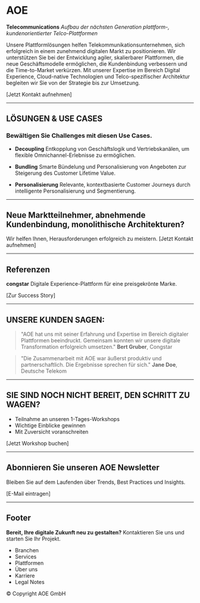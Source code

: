 # AOE

**Telecommunications**
*Aufbau der nächsten Generation plattform-, kundenorientierter Telco-Plattformen*

Unsere Plattformlösungen helfen Telekommunikationsunternehmen, sich erfolgreich in einem zunehmend digitalen Markt zu positionieren. Wir unterstützen Sie bei der Entwicklung agiler, skalierbarer Plattformen, die neue Geschäftsmodelle ermöglichen, die Kundenbindung verbessern und die Time-to-Market verkürzen. Mit unserer Expertise im Bereich Digital Experience, Cloud-native Technologien und Telco-spezifischer Architektur begleiten wir Sie von der Strategie bis zur Umsetzung.

[Jetzt Kontakt aufnehmen]

---

## LÖSUNGEN & USE CASES

### Bewältigen Sie Challenges mit diesen Use Cases.

- **Decoupling**
  Entkopplung von Geschäftslogik und Vertriebskanälen, um flexible Omnichannel-Erlebnisse zu ermöglichen.

- **Bundling**
  Smarte Bündelung und Personalisierung von Angeboten zur Steigerung des Customer Lifetime Value.

- **Personalisierung**
  Relevante, kontextbasierte Customer Journeys durch intelligente Personalisierung und Segmentierung.

---

## Neue Marktteilnehmer, abnehmende Kundenbindung, monolithische Architekturen?

Wir helfen Ihnen, Herausforderungen erfolgreich zu meistern.
[Jetzt Kontakt aufnehmen]

---

## Referenzen

**congstar**
Digitale Experience-Plattform für eine preisgekrönte Marke.

[Zur Success Story]

---

## UNSERE KUNDEN SAGEN:

> "AOE hat uns mit seiner Erfahrung und Expertise im Bereich digitaler Plattformen beeindruckt. Gemeinsam konnten wir unsere digitale Transformation erfolgreich umsetzen."
**Bert Gruber**, Congstar

> "Die Zusammenarbeit mit AOE war äußerst produktiv und partnerschaftlich. Die Ergebnisse sprechen für sich."
**Jane Doe**, Deutsche Telekom

---

## SIE SIND NOCH NICHT BEREIT, DEN SCHRITT ZU WAGEN?

- Teilnahme an unseren 1-Tages-Workshops
- Wichtige Einblicke gewinnen
- Mit Zuversicht voranschreiten

[Jetzt Workshop buchen]

---

## Abonnieren Sie unseren AOE Newsletter

Bleiben Sie auf dem Laufenden über Trends, Best Practices und Insights.

[E-Mail eintragen]

---

## Footer

**Bereit, Ihre digitale Zukunft neu zu gestalten?**
Kontaktieren Sie uns und starten Sie Ihr Projekt.

- Branchen
- Services
- Plattformen
- Über uns
- Karriere
- Legal Notes

© Copyright AOE GmbH
